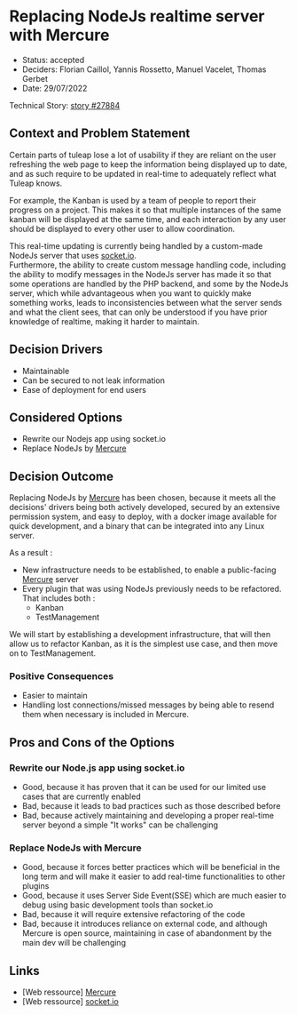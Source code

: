 # Replacing NodeJs realtime server with Mercure

* Status: accepted
* Deciders: Florian Caillol, Yannis Rossetto, Manuel Vacelet, Thomas Gerbet
* Date: 29/07/2022

Technical Story: [story #27884](https://tuleap.net/plugins/tracker/?aid=27884)

## Context and Problem Statement

Certain parts of tuleap lose a lot of usability if they are reliant on the user refreshing the web page to keep the information being displayed up to date, and as such require to be updated in real-time to adequately reflect what Tuleap knows.

For example, the Kanban is used by a team of people to report their progress on a project. This makes it so that multiple instances of the same kanban will be displayed at the same time, and each interaction by any user should be displayed to every other user to allow coordination.

This real-time updating is currently being handled by a custom-made NodeJs server that uses [socket.io](http://socket.io).\
Furthermore, the ability to create custom message handling code, including the ability to modify messages in the NodeJs server has made it so that some operations are handled by the PHP backend, and some by the NodeJs server, which while advantageous when you want to quickly make something works, leads to inconsistencies between what the server sends and what the client sees, that can only be understood if you have prior knowledge of realtime, making it harder to maintain.

## Decision Drivers

* Maintainable
* Can be secured to not leak information
* Ease of deployment for end users

## Considered Options

* Rewrite our Nodejs app using socket.io
* Replace NodeJs by [Mercure](http://mercure.rocks)

## Decision Outcome

Replacing NodeJs by [Mercure](http://mercure.rocks) has been chosen, because it meets all the decisions' drivers being both actively developed, secured by an extensive permission system, and easy to deploy, with a docker image available for quick development, and a binary that can be integrated into any Linux server.

As a result :
* New infrastructure needs to be established, to enable a public-facing [Mercure](mercure.rocks) server
* Every plugin that was using NodeJs previously needs to be refactored. That includes both :
	* Kanban
	* TestManagement

We will start by establishing a development infrastructure,  that will then allow us to refactor Kanban, as it is the simplest use case, and then move on to TestManagement.

### Positive Consequences

* Easier to maintain
* Handling lost connections/missed messages by being able to resend them when necessary is included in Mercure.

## Pros and Cons of the Options

### Rewrite our Node.js app using socket.io


* Good, because it has proven that it can be used for our limited use cases that are currently enabled
* Bad, because it leads to bad practices such as those described before
* Bad, because actively maintaining and developing a proper real-time server beyond a simple "It works" can be challenging

### Replace NodeJs with Mercure

* Good, because it forces better practices which will be beneficial in the long term and will make it easier to add real-time functionalities to other plugins
* Good, because it uses Server Side Event(SSE) which are much easier to debug using basic development tools than socket.io
* Bad, because it will require extensive refactoring of the code
* Bad, because it introduces  reliance on external code, and although Mercure is open source, maintaining in case of abandonment by the main dev will be challenging

## Links <!-- optional -->

* [Web ressource] [Mercure](http://mercure.rocks)
* [Web ressource] [socket.io](http://socket.io)
